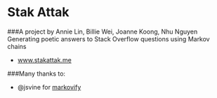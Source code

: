 # Stak Attak

###A project by Annie Lin, Billie Wei, Joanne Koong, Nhu Nguyen
Generating poetic answers to Stack Overflow questions using Markov chains
- www.stakattak.me

###Many thanks to:
- @jsvine for [markovify](https://github.com/jsvine/markovify)








